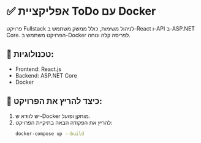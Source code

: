 # ✅ אפליקציית ToDo עם Docker

פרויקט Fullstack לניהול משימות, כולל ממשק משתמש ב-React ו-API ב-ASP.NET Core. הפרויקט משתמש ב-Docker לפריסה קלה ונוחה.

## 🧰 טכנולוגיות:
- Frontend: React.js
- Backend: ASP.NET Core
- Docker

## 🚀 כיצד להריץ את הפרויקט:
1. יש לוודא ש-Docker מותקן ופועל.
2. להריץ את הפקודה הבאה בתיקיית הפרויקט:
   ```bash
   docker-compose up --build
